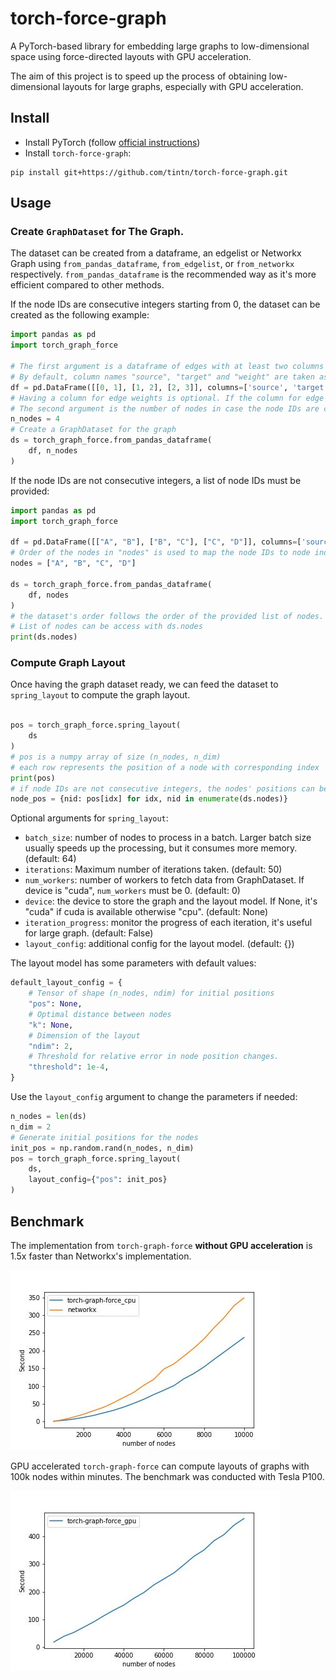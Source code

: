# torch-force-graph

A PyTorch-based library for embedding large graphs to low-dimensional space using force-directed layouts with GPU acceleration.

The aim of this project is to speed up the process of obtaining low-dimensional layouts for large graphs, especially with GPU acceleration.

## Install

- Install PyTorch (follow [official instructions](https://pytorch.org/get-started/locally))
- Install `torch-force-graph`:
```shell
pip install git+https://github.com/tintn/torch-force-graph.git
```

## Usage

### Create `GraphDataset` for The Graph.

The dataset can be created from a dataframe, an edgelist or Networkx Graph using `from_pandas_dataframe`, `from_edgelist`, or `from_networkx` respectively. `from_pandas_dataframe` is the recommended way as it's more efficient compared to other methods.

If the node IDs are consecutive integers starting from 0, the dataset can be created as the following example:

```python
import pandas as pd
import torch_graph_force

# The first argument is a dataframe of edges with at least two columns for source and target nodes.
# By default, column names "source", "target" and "weight" are taken as source nodes, target nodes and edge weights.
df = pd.DataFrame([[0, 1], [1, 2], [2, 3]], columns=['source', 'target'])
# Having a column for edge weights is optional. If the column for edge weights does not exist, 1.0 will be used for all edges.
# The second argument is the number of nodes in case the node IDs are consecutive integers starting from 0.
n_nodes = 4
# Create a GraphDataset for the graph
ds = torch_graph_force.from_pandas_dataframe(
    df, n_nodes
)
```

If the node IDs are not consecutive integers, a list of node IDs must be provided:
```python
import pandas as pd
import torch_graph_force

df = pd.DataFrame([["A", "B"], ["B", "C"], ["C", "D"]], columns=['source', 'target'])
# Order of the nodes in "nodes" is used to map the node IDs to node indices.
nodes = ["A", "B", "C", "D"]

ds = torch_graph_force.from_pandas_dataframe(
    df, nodes
)
# the dataset's order follows the order of the provided list of nodes. In this example, calling  ds[0] will return the data for node "A" and ds[1] for node "B"
# List of nodes can be access with ds.nodes
print(ds.nodes)
```
### Compute Graph Layout

Once having the graph dataset ready, we can feed the dataset to `spring_layout` to compute the graph layout.

```python

pos = torch_graph_force.spring_layout(
    ds
)
# pos is a numpy array of size (n_nodes, n_dim)
# each row represents the position of a node with corresponding index
print(pos)
# if node IDs are not consecutive integers, the nodes' positions can be obtained from the node list
node_pos = {nid: pos[idx] for idx, nid in enumerate(ds.nodes)}
```

Optional arguments for `spring_layout`:
- `batch_size`: number of nodes to process in a batch. Larger batch size usually speeds up the processing, but it consumes more memory. (default: 64)
- `iterations`: Maximum number of iterations taken. (default: 50)
- `num_workers`: number of workers to fetch data from GraphDataset. If device is "cuda", `num_workers` must be 0. (default: 0)
- `device`: the device to store the graph and the layout model. If None, it's "cuda" if cuda is available otherwise "cpu". (default: None)
- `iteration_progress`: monitor the progress of each iteration, it's useful for large graph. (default: False)
- `layout_config`: additional config for the layout model. (default: {})

The layout model has some parameters with default values:
```python
default_layout_config = {
    # Tensor of shape (n_nodes, ndim) for initial positions
    "pos": None,
    # Optimal distance between nodes
    "k": None,
    # Dimension of the layout
    "ndim": 2,
    # Threshold for relative error in node position changes.
    "threshold": 1e-4,
}
```

Use the `layout_config` argument to change the parameters if needed:
```python
n_nodes = len(ds)
n_dim = 2
# Generate initial positions for the nodes
init_pos = np.random.rand(n_nodes, n_dim)
pos = torch_graph_force.spring_layout(
    ds,
    layout_config={"pos": init_pos}
)
```
## Benchmark

The implementation from `torch-graph-force` **without GPU acceleration** is 1.5x faster than Networkx's implementation.

![CPU Benchmark](/assets/cpu-benchmark.jpg)

GPU accelerated `torch-graph-force` can compute layouts of graphs with 100k nodes within minutes. The benchmark was conducted with Tesla P100.

![GPU Benchmark](/assets/gpu-benchmark.jpg)
